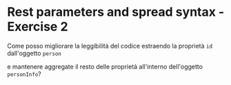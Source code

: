 # Rest parameters and spread syntax - Exercise 2
Come posso migliorare la leggibilità del codice estraendo la proprietà `id` dall'oggetto `person` 

e mantenere aggregate il resto delle proprietà all'interno dell'oggetto `personInfo`?